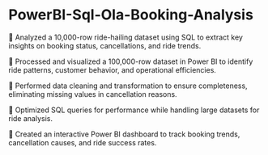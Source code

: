 # PowerBI-Sql-Ola-Booking-Analysis
🔹 Analyzed a 10,000-row ride-hailing dataset using SQL to extract key insights on booking status, cancellations, and ride trends.

🔹 Processed and visualized a 100,000-row dataset in Power BI to identify ride patterns, customer behavior, and operational efficiencies.

🔹 Performed data cleaning and transformation to ensure completeness, eliminating missing values in cancellation reasons.

🔹 Optimized SQL queries for performance while handling large datasets for ride analysis.

🔹 Created an interactive Power BI dashboard to track booking trends, cancellation causes, and ride success rates.
